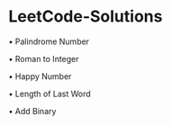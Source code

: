 # LeetCode-Solutions

• Palindrome Number

• Roman to Integer

• Happy Number

• Length of Last Word

• Add Binary
